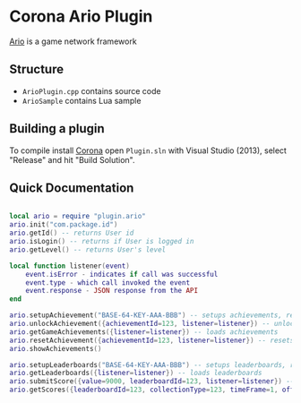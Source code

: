# Corona Ario Plugin

[Ario](https://docs.ariogames.ir/) is a game network framework

## Structure
* `ArioPlugin.cpp` contains source code
* `ArioSample` contains Lua sample

## Building a plugin

To compile install [Corona](https://coronalabs.com/) open `Plugin.sln` with
Visual Studio (2013), select "Release" and hit "Build Solution".

## Quick Documentation

```Lua

local ario = require "plugin.ario"
ario.init("com.package.id")
ario.getId() -- returns User id
ario.isLogin() -- returns if User is logged in
ario.getLevel() -- returns User's level

local function listener(event)
	event.isError - indicates if call was successful
	event.type - which call invoked the event
	event.response - JSON response from the API
end

ario.setupAchievement("BASE-64-KEY-AAA-BBB") -- setups achievements, returns bool
ario.unlockAchievement({achievementId=123, listener=listener}) -- unlocks specific achievement
ario.getGameAchievements({listener=listener}) -- loads achievements
ario.resetAchievement({achievementId=123, listener=listener}) -- resets specific achievement
ario.showAchievements()

ario.setupLeaderboards("BASE-64-KEY-AAA-BBB") -- setups leaderboards, returns bool
ario.getLeaderboards({listener=listener}) -- loads leaderboards
ario.submitScore({value=9000, leaderboardId=123, listener=listener}) -- submits score to specific leaderboard
ario.getScores({leaderboardId=123, collectionType=123, timeFrame=1, offset=0, limit=20, listener=listener}) -- loads scores for specific leaderboard

```
